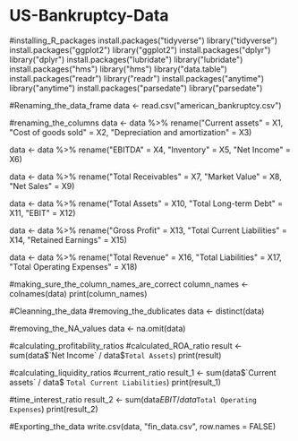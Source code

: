 # US-Bankruptcy-Data
#installing_R_packages
install.packages("tidyverse")
library("tidyverse")
install.packages("ggplot2")
library("ggplot2")
install.packages("dplyr")
library("dplyr")
install.packages("lubridate")
library("lubridate")
install.packages("hms")
library("hms")
library("data.table")
install.packages("readr")
library("readr")
install.packages("anytime")
library("anytime")
install.packages("parsedate")
library("parsedate")

#Renaming_the_data_frame
data <- read.csv("american_bankruptcy.csv")

#renaming_the_columns
data <- data %>%
  rename("Current assets" = X1,
         "Cost of goods sold" = X2,
         "Depreciation and amortization" = X3)

data <- data %>%
  rename("EBITDA" = X4,
         "Inventory" = X5,
         "Net Income" = X6)

data <- data %>%
  rename("Total Receivables" = X7,
         "Market Value" = X8,
         "Net Sales" = X9)

data <- data %>%
  rename("Total Assets" = X10,
         "Total Long-term Debt" = X11,
         "EBIT" = X12)

data <- data %>%
  rename("Gross Profit" = X13,
         "Total Current Liabilities" = X14,
         "Retained Earnings" = X15)

data <- data %>%
  rename("Total Revenue" = X16,
         "Total Liabilities" = X17,
         "Total Operating Expenses" = X18)

#making_sure_the_column_names_are_correct
column_names <- colnames(data)
print(column_names)

#Cleanning_the_data
#removing_the_dublicates
data <- distinct(data)

#removing_the_NA_values
data <- na.omit(data)

#calculating_profitability_ratios
#calculated_ROA_ratio
result <- sum(data$`Net Income` / data$`Total Assets`) 
print(result)

#calculating_liquidity_ratios
#current_ratio
result_1 <- sum(data$`Current assets` / data$ `Total Current Liabilities`) 
print(result_1)

#time_interest_ratio
result_2 <- sum(data$EBIT / data$`Total Operating Expenses`)
print(result_2)

#Exporting_the_data
write.csv(data, "fin_data.csv", row.names = FALSE)
